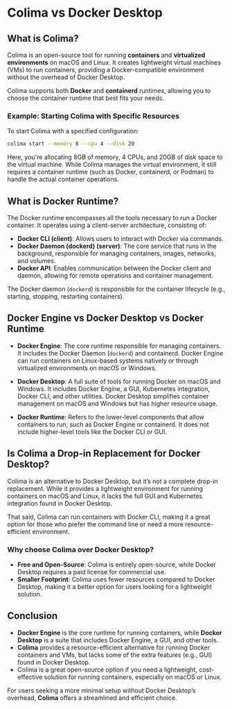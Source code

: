# Colima vs Docker Desktop

## What is Colima?

Colima is an open-source tool for running **containers** and **virtualized environments** on macOS and Linux. It creates lightweight virtual machines (VMs) to run containers, providing a Docker-compatible environment without the overhead of Docker Desktop.

Colima supports both **Docker** and **containerd** runtimes, allowing you to choose the container runtime that best fits your needs.

### Example: Starting Colima with Specific Resources

To start Colima with a specified configuration:

```bash
colima start --memory 8 --cpu 4 --disk 20
```

Here, you're allocating 8GB of memory, 4 CPUs, and 20GB of disk space to the virtual machine.
While Colima manages the virtual environment, it still requires a container runtime (such as Docker, containerd, or Podman) to handle the actual container operations.

## What is Docker Runtime?

The Docker runtime encompasses all the tools necessary to run a Docker container. It operates using a client-server architecture, consisting of:

- **Docker CLI (client)**: Allows users to interact with Docker via commands.
- **Docker Daemon (dockerd) (server)**: The core service that runs in the background, responsible for managing containers, images, networks, and volumes.
- **Docker API**: Enables communication between the Docker client and daemon, allowing for remote operations and container management.

The Docker daemon (`dockerd`) is responsible for the container lifecycle (e.g., starting, stopping, restarting containers).

## Docker Engine vs Docker Desktop vs Docker Runtime

- **Docker Engine**: The core runtime responsible for managing containers. It includes the Docker Daemon (`dockerd`) and containerd. Docker Engine can run containers on Linux-based systems natively or through virtualized environments on macOS or Windows.

- **Docker Desktop**: A full suite of tools for running Docker on macOS and Windows. It includes Docker Engine, a GUI, Kubernetes integration, Docker CLI, and other utilities. Docker Desktop simplifies container management on macOS and Windows but has higher resource usage.

- **Docker Runtime**: Refers to the lower-level components that allow containers to run, such as Docker Engine or containerd. It does not include higher-level tools like the Docker CLI or GUI.

## Is Colima a Drop-in Replacement for Docker Desktop?

Colima is an alternative to Docker Desktop, but it’s not a complete drop-in replacement. While it provides a lightweight environment for running containers on macOS and Linux, it lacks the full GUI and Kubernetes integration found in Docker Desktop.

That said, Colima can run containers with Docker CLI, making it a great option for those who prefer the command line or need a more resource-efficient environment.

### Why choose Colima over Docker Desktop?

- **Free and Open-Source**: Colima is entirely open-source, while Docker Desktop requires a paid license for commercial use.
- **Smaller Footprint**: Colima uses fewer resources compared to Docker Desktop, making it a better option for users looking for a lightweight solution.

## Conclusion

- **Docker Engine** is the core runtime for running containers, while **Docker Desktop** is a suite that includes Docker Engine, a GUI, and other tools.
- **Colima** provides a resource-efficient alternative for running Docker containers and VMs, but lacks some of the extra features (e.g., GUI) found in Docker Desktop.
- Colima is a great open-source option if you need a lightweight, cost-effective solution for running containers, especially on macOS or Linux.

For users seeking a more minimal setup without Docker Desktop’s overhead, **Colima** offers a streamlined and efficient choice.
